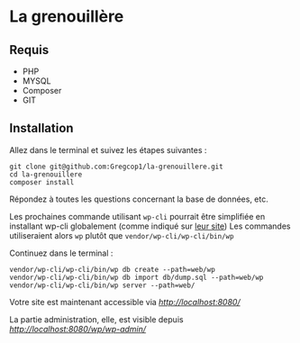 # La grenouillère

## Requis
 - PHP
 - MYSQL
 - Composer
 - GIT
 
## Installation
Allez dans le terminal et suivez les étapes suivantes :
```
git clone git@github.com:Gregcop1/la-grenouillere.git
cd la-grenouillere
composer install
```

Répondez à toutes les questions concernant la base de données, etc.

Les prochaines commande utilisant `wp-cli` pourrait être simplifiée en installant wp-cli globalement (comme indiqué sur [leur site](http://wp-cli.org/))
Les commandes utiliseraient alors `wp` plutôt que `vendor/wp-cli/wp-cli/bin/wp`

Continuez dans le terminal : 
```
vendor/wp-cli/wp-cli/bin/wp db create --path=web/wp
vendor/wp-cli/wp-cli/bin/wp db import db/dump.sql --path=web/wp
vendor/wp-cli/wp-cli/bin/wp server --path=web/
```

Votre site est maintenant accessible via _[http://localhost:8080/](http://localhost:8080/)_

La partie administration, elle, est visible depuis _[http://localhost:8080/wp/wp-admin/](http://localhost:8080/wp/wp-admin/)_

